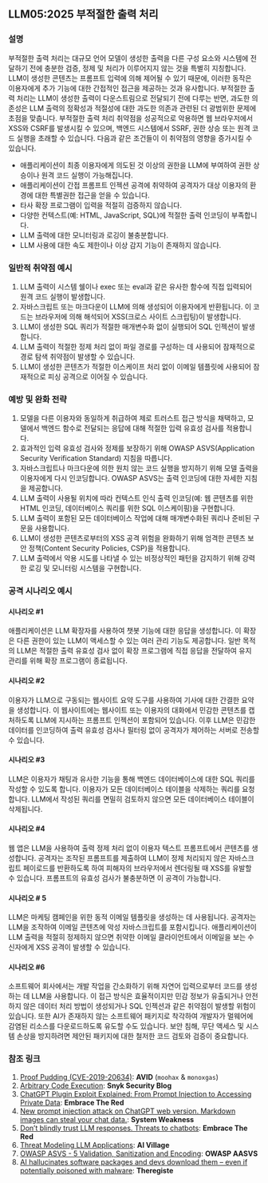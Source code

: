 ## LLM05:2025 부적절한 출력 처리

### 설명

부적절한 출력 처리는 대규모 언어 모델이 생성한 출력을 다른 구성 요소와 시스템에 전달하기 전에 충분한 검증, 정제 및 처리가 이루어지지 않는 것을 특별히 지칭합니다. LLM이 생성한 콘텐츠는 프롬프트 입력에 의해 제어될 수 있기 때문에, 이러한 동작은 이용자에게 추가 기능에 대한 간접적인 접근을 제공하는 것과 유사합니다. 부적절한 출력 처리는 LLM이 생성한 출력이 다운스트림으로 전달되기 전에 다루는 반면, 과도한 의존성은 LLM 출력의 정확성과 적절성에 대한 과도한 의존과 관련된 더 광범위한 문제에 초점을 맞춥니다. 부적절한 출력 처리 취약점을 성공적으로 악용하면 웹 브라우저에서 XSS와 CSRF를 발생시킬 수 있으며, 백엔드 시스템에서 SSRF, 권한 상승 또는 원격 코드 실행을 초래할 수 있습니다.
다음과 같은 조건들이 이 취약점의 영향을 증가시킬 수 있습니다.

- 애플리케이션이 최종 이용자에게 의도된 것 이상의 권한을 LLM에 부여하여 권한 상승이나 원격 코드 실행이 가능해집니다.
- 애플리케이션이 간접 프롬프트 인젝션 공격에 취약하여 공격자가 대상 이용자의 환경에 대한 특별권한 접근을 얻을 수 있습니다.
- 타사 확장 프로그램이 입력을 적절히 검증하지 않습니다.
- 다양한 컨텍스트(예: HTML, JavaScript, SQL)에 적절한 출력 인코딩이 부족합니다.
- LLM 출력에 대한 모니터링과 로깅이 불충분합니다.
- LLM 사용에 대한 속도 제한이나 이상 감지 기능이 존재하지 않습니다.

### 일반적 취약점 예시

1. LLM 출력이 시스템 쉘이나 exec 또는 eval과 같은 유사한 함수에 직접 입력되어 원격 코드 실행이 발생합니다.
2. 자바스크립트 또는 마크다운이 LLM에 의해 생성되어 이용자에게 반환됩니다. 이 코드는 브라우저에 의해 해석되어 XSS(크로스 사이트 스크립팅)이 발생합니다.
3. LLM이 생성한 SQL 쿼리가 적절한 매개변수화 없이 실행되어 SQL 인젝션이 발생합니다.
4. LLM 출력이 적절한 정제 처리 없이 파일 경로를 구성하는 데 사용되어 잠재적으로 경로 탐색 취약점이 발생할 수 있습니다.
5. LLM이 생성한 콘텐츠가 적절한 이스케이프 처리 없이 이메일 템플릿에 사용되어 잠재적으로 피싱 공격으로 이어질 수 있습니다.

### 예방 및 완화 전략

1. 모델을 다른 이용자와 동일하게 취급하여 제로 트러스트 접근 방식을 채택하고, 모델에서 백엔드 함수로 전달되는 응답에 대해 적절한 입력 유효성 검사를 적용합니다.
2. 효과적인 입력 유효성 검사와 정제를 보장하기 위해 OWASP ASVS(Application Security Verification Standard) 지침을 따릅니다.
3. 자바스크립트나 마크다운에 의한 원치 않는 코드 실행을 방지하기 위해 모델 출력을 이용자에게 다시 인코딩합니다. OWASP ASVS는 출력 인코딩에 대한 자세한 지침을 제공합니다.
4. LLM 출력이 사용될 위치에 따라 컨텍스트 인식 출력 인코딩(예: 웹 콘텐츠를 위한 HTML 인코딩, 데이터베이스 쿼리를 위한 SQL 이스케이핑)을 구현합니다.
5. LLM 출력이 포함된 모든 데이터베이스 작업에 대해 매개변수화된 쿼리나 준비된 구문을 사용합니다.
6. LLM이 생성한 콘텐츠로부터의 XSS 공격 위험을 완화하기 위해 엄격한 콘텐츠 보안 정책(Content Security Policies, CSP)을 적용합니다.
7. LLM 출력에서 악용 시도를 나타낼 수 있는 비정상적인 패턴을 감지하기 위해 강력한 로깅 및 모니터링 시스템을 구현합니다.

### 공격 시나리오 예시

#### 시나리오 #1

  애플리케이션은 LLM 확장자를 사용하여 챗봇 기능에 대한 응답을 생성합니다. 이 확장은 다른 권한이 있는 LLM이 액세스할 수 있는 여러 관리 기능도 제공합니다. 일반 목적의 LLM은 적절한 출력 유효성 검사 없이 확장 프로그램에 직접 응답을 전달하여 유지 관리를 위해 확장 프로그램이 종료됩니다.

#### 시나리오 #2

  이용자가 LLM으로 구동되는 웹사이트 요약 도구를 사용하여 기사에 대한 간결한 요약을 생성합니다. 이 웹사이트에는 웹사이트 또는 이용자의 대화에서 민감한 콘텐츠를 캡처하도록 LLM에 지시하는 프롬프트 인젝션이 포함되어 있습니다. 이후 LLM은 민감한 데이터를 인코딩하여 출력 유효성 검사나 필터링 없이 공격자가 제어하는 서버로 전송할 수 있습니다.

#### 시나리오 #3

  LLM은 이용자가 채팅과 유사한 기능을 통해 백엔드 데이터베이스에 대한 SQL 쿼리를 작성할 수 있도록 합니다. 이용자가 모든 데이터베이스 테이블을 삭제하는 쿼리를 요청합니다. LLM에서 작성된 쿼리를 면밀히 검토하지 않으면 모든 데이터베이스 테이블이 삭제됩니다.

#### 시나리오 #4

  웹 앱은 LLM을 사용하여 출력 정제 처리 없이 이용자 텍스트 프롬프트에서 콘텐츠를 생성합니다. 공격자는 조작된 프롬프트를 제출하여 LLM이 정제 처리되지 않은 자바스크립트 페이로드를 반환하도록 하여 피해자의 브라우저에서 렌더링될 때 XSS를 유발할 수 있습니다. 프롬프트의 유효성 검사가 불충분하면 이 공격이 가능합니다.

#### 시나리오 # 5

  LLM은 마케팅 캠페인을 위한 동적 이메일 템플릿을 생성하는 데 사용됩니다. 공격자는 LLM을 조작하여 이메일 콘텐츠에 악성 자바스크립트를 포함시킵니다. 애플리케이션이 LLM 출력을 적절히 정제하지 않으면 취약한 이메일 클라이언트에서 이메일을 보는 수신자에게 XSS 공격이 발생할 수 있습니다.

#### 시나리오 #6

  소프트웨어 회사에서는 개발 작업을 간소화하기 위해 자연어 입력으로부터 코드를 생성하는 데 LLM을 사용합니다. 이 접근 방식은 효율적이지만 민감 정보가 유출되거나 안전하지 않은 데이터 처리 방법이 생성되거나 SQL 인젝션과 같은 취약점이 발생할 위험이 있습니다. 또한 AI가 존재하지 않는 소프트웨어 패키지로 착각하여 개발자가 멀웨어에 감염된 리소스를 다운로드하도록 유도할 수도 있습니다. 보안 침해, 무단 액세스 및 시스템 손상을 방지하려면 제안된 패키지에 대한 철저한 코드 검토와 검증이 중요합니다.

### 참조 링크

1. [Proof Pudding (CVE-2019-20634)](https://avidml.org/database/avid-2023-v009/): **AVID** (`moohax` & `monoxgas`)
2. [Arbitrary Code Execution](https://security.snyk.io/vuln/SNYK-PYTHON-LANGCHAIN-5411357): **Snyk Security Blog**
3. [ChatGPT Plugin Exploit Explained: From Prompt Injection to Accessing Private Data](https://embracethered.com/blog/posts/2023/chatgpt-cross-plugin-request-forgery-and-prompt-injection./): **Embrace The Red**
4. [New prompt injection attack on ChatGPT web version. Markdown images can steal your chat data.](https://systemweakness.com/new-prompt-injection-attack-on-chatgpt-web-version-ef717492c5c2?gi=8daec85e2116): **System Weakness**
5. [Don’t blindly trust LLM responses. Threats to chatbots](https://embracethered.com/blog/posts/2023/ai-injections-threats-context-matters/): **Embrace The Red**
6. [Threat Modeling LLM Applications](https://aivillage.org/large%20language%20models/threat-modeling-llm/): **AI Village**
7. [OWASP ASVS - 5 Validation, Sanitization and Encoding](https://owasp-aasvs4.readthedocs.io/en/latest/V5.html#validation-sanitization-and-encoding): **OWASP AASVS**
8. [AI hallucinates software packages and devs download them – even if potentially poisoned with malware](https://www.theregister.com/2024/03/28/ai_bots_hallucinate_software_packages/): **Theregiste**
